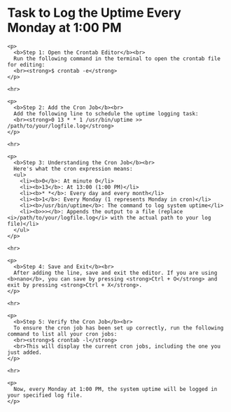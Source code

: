 <!DOCTYPE html>
<html>
  <head>
    <title>Cron Task to Log Uptime</title>
  </head>
  <body>
    <h1>Task to Log the Uptime Every Monday at 1:00 PM</h1>

    <p>
      <b>Step 1: Open the Crontab Editor</b><br>
      Run the following command in the terminal to open the crontab file for editing:
      <br><strong>$ crontab -e</strong>
    </p>

    <hr>

    <p>
      <b>Step 2: Add the Cron Job</b><br>
      Add the following line to schedule the uptime logging task:
      <br><strong>0 13 * * 1 /usr/bin/uptime >> /path/to/your/logfile.log</strong>
    </p>

    <hr>

    <p>
      <b>Step 3: Understanding the Cron Job</b><br>
      Here's what the cron expression means:
      <ul>
        <li><b>0</b>: At minute 0</li>
        <li><b>13</b>: At 13:00 (1:00 PM)</li>
        <li><b>* *</b>: Every day and every month</li>
        <li><b>1</b>: Every Monday (1 represents Monday in cron)</li>
        <li><b>/usr/bin/uptime</b>: The command to log system uptime</li>
        <li><b>>></b>: Appends the output to a file (replace <i>/path/to/your/logfile.log</i> with the actual path to your log file)</li>
      </ul>
    </p>

    <hr>

    <p>
      <b>Step 4: Save and Exit</b><br>
      After adding the line, save and exit the editor. If you are using <b>nano</b>, you can save by pressing <strong>Ctrl + O</strong> and exit by pressing <strong>Ctrl + X</strong>.
    </p>

    <hr>

    <p>
      <b>Step 5: Verify the Cron Job</b><br>
      To ensure the cron job has been set up correctly, run the following command to list all your cron jobs:
      <br><strong>$ crontab -l</strong>
      <br>This will display the current cron jobs, including the one you just added.
    </p>

    <hr>

    <p>
      Now, every Monday at 1:00 PM, the system uptime will be logged in your specified log file.
    </p>

  </body>
</html>
